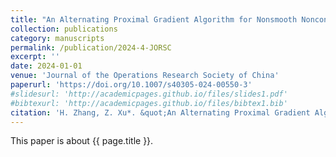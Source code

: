 ```yaml
---
title: "An Alternating Proximal Gradient Algorithm for Nonsmooth Nonconvex-Linear Minimax Problems with Coupled Linear Constraints"
collection: publications
category: manuscripts
permalink: /publication/2024-4-JORSC
excerpt: ''
date: 2024-01-01
venue: 'Journal of the Operations Research Society of China'
paperurl: 'https://doi.org/10.1007/s40305-024-00550-3'
#slidesurl: 'http://academicpages.github.io/files/slides1.pdf'
#bibtexurl: 'http://academicpages.github.io/files/bibtex1.bib'
citation: 'H. Zhang, Z. Xu*. &quot;An Alternating Proximal Gradient Algorithm for Nonsmooth Nonconvex-Linear Minimax Problems with Coupled Linear Constraints.&quot; <i>Journal of the Operations Research Society of China</i>. 2024. https://doi.org/10.1007/s40305-024-00550-3.'
---
```

This paper is about {{ page.title }}.
